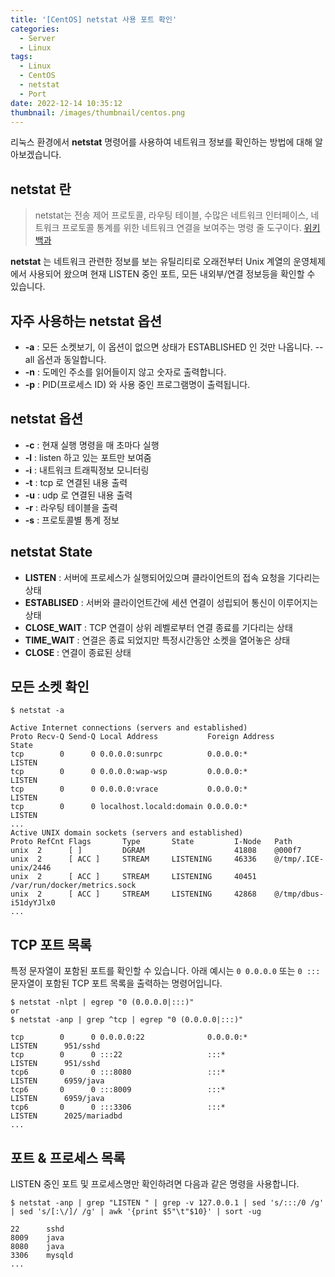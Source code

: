 ```yaml
---
title: '[CentOS] netstat 사용 포트 확인'
categories:
  - Server
  - Linux
tags:
  - Linux
  - CentOS
  - netstat
  - Port
date: 2022-12-14 10:35:12
thumbnail: /images/thumbnail/centos.png
---
```


리눅스 환경에서 **netstat** 명령어를 사용하여 네트워크 정보를 확인하는 방법에 대해 알아보겠습니다.

## netstat 란

> netstat는 전송 제어 프로토콜, 라우팅 테이블, 수많은 네트워크 인터페이스, 네트워크 프로토콜 통계를 위한 네트워크 연결을 보여주는 명령 줄 도구이다.
> [위키백과](https://ko.wikipedia.org/wiki/Netstat)

**netstat** 는 네트워크 관련한 정보를 보는 유틸리티로 오래전부터 Unix 계열의 운영체제에서 사용되어 왔으며 현재 LISTEN 중인 포트, 모든 내외부/연결 정보등을 확인할 수 있습니다.

## 자주 사용하는 netstat 옵션

- **-a** : 모든 소켓보기, 이 옵션이 없으면 상태가 ESTABLISHED 인 것만 나옵니다. --all 옵션과 동일합니다.
- **-n** : 도메인 주소를 읽어들이지 않고 숫자로 출력합니다.
- **-p** : PID(프로세스 ID) 와 사용 중인 프로그램명이 출력됩니다.

## netstat 옵션

- **-c** : 현재 실행 명령을 매 초마다 실행
- **-l** : listen 하고 있는 포트만 보여줌
- **-i** : 내트워크 트래픽정보 모니터링
- **-t** : tcp 로 연결된 내용 출력
- **-u** : udp 로 연결된 내용 출력
- **-r** : 라우팅 테이블을 출력
- **-s** : 프로토콜별 통계 정보

## netstat State

- **LISTEN** : 서버에 프로세스가 실행되어있으며 클라이언트의 접속 요청을 기다리는 상태
- **ESTABLISED** : 서버와 클라이언트간에 세션 연결이 성립되어 통신이 이루어지는 상태
- **CLOSE_WAIT** : TCP 연결이 상위 레벨로부터 연결 종료를 기다리는 상태
- **TIME_WAIT** : 연결은 종료 되었지만 특정시간동안 소켓을 열어놓은 상태
- **CLOSE** : 연결이 종료된 상태

## 모든 소켓 확인

```shell
$ netstat -a

Active Internet connections (servers and established)
Proto Recv-Q Send-Q Local Address           Foreign Address         State
tcp        0      0 0.0.0.0:sunrpc          0.0.0.0:*               LISTEN
tcp        0      0 0.0.0.0:wap-wsp         0.0.0.0:*               LISTEN
tcp        0      0 0.0.0.0:vrace           0.0.0.0:*               LISTEN
tcp        0      0 localhost.locald:domain 0.0.0.0:*               LISTEN
...
Active UNIX domain sockets (servers and established)
Proto RefCnt Flags       Type       State         I-Node   Path
unix  2      [ ]         DGRAM                    41808    @000f7
unix  2      [ ACC ]     STREAM     LISTENING     46336    @/tmp/.ICE-unix/2446
unix  2      [ ACC ]     STREAM     LISTENING     40451    /var/run/docker/metrics.sock
unix  2      [ ACC ]     STREAM     LISTENING     42868    @/tmp/dbus-i51dyYJlx0
...
```

## TCP 포트 목록

특정 문자열이 포함된 포트를 확인할 수 있습니다. 아래 예시는 `0 0.0.0.0` 또는 `0 :::` 문자열이 포함된 TCP 포트 목록을 출력하는 명령어입니다.

```shell
$ netstat -nlpt | egrep "0 (0.0.0.0|:::)"
or
$ netstat -anp | grep ^tcp | egrep "0 (0.0.0.0|:::)"

tcp        0      0 0.0.0.0:22              0.0.0.0:*               LISTEN      951/sshd
tcp        0      0 :::22                   :::*                    LISTEN      951/sshd
tcp6       0      0 :::8080                 :::*                    LISTEN      6959/java
tcp6       0      0 :::8009                 :::*                    LISTEN      6959/java
tcp6       0      0 :::3306                 :::*                    LISTEN      2025/mariadbd
...
```

## 포트 & 프로세스 목록

LISTEN 중인 포트 및 프로세스명만 확인하려면 다음과 같은 명령을 사용합니다.

```shell
$ netstat -anp | grep "LISTEN " | grep -v 127.0.0.1 | sed 's/:::/0 /g' | sed 's/[:\/]/ /g' | awk '{print $5"\t"$10}' | sort -ug

22      sshd
8009    java
8080    java
3306    mysqld
...
```
